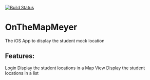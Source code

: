 [![Build Status](https://travis-ci.org/guumeyer/OnTheMapMeyer.svg?branch=master)](https://travis-ci.org/guumeyer/OnTheMapMeyer)

# OnTheMapMeyer
The iOS App to display the student mock location

## Features:
Login
Display the student locations in a Map View
Display the student locations in a list


